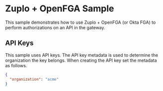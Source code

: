 # Zuplo + OpenFGA Sample

This sample demonstrates how to use Zuplo + OpenFGA (or Okta FGA) to perform authorizations on an API in the gateway.


## API Keys

This sample uses API keys. The API key metadata is used to determine the organization the key belongs. When creating the API key set the metadata as follows.

```json
{
  "organization": "acme"
}
```